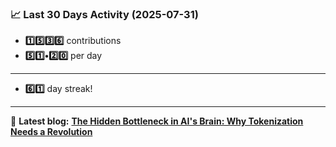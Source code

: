 <!--START_STATS-->
### 📈 Last 30 Days Activity (2025-07-31)  
- **1️⃣5️⃣3️⃣6️⃣** contributions  
- **5️⃣1️⃣•2️⃣0️⃣** per day
---
- **6️⃣1️⃣** day streak!
---
📝 **Latest blog:** [**The Hidden Bottleneck in AI's Brain: Why Tokenization Needs a Revolution**](https://andriak.com/blog/tokenization-revolution)
<!--END_STATS-->
